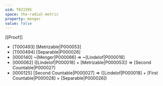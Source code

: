```yaml
---
uid: T021595
space: the-radial-metric
property: menger
value: false
---
```

[[Proof]]

* [T000493] [Metrizable|P000053]
* [T000494] [Separable|P000026]
* [I000140] ~[Menger|P000066] => ~[Lindelof|P000018]
* [I000062] ([Lindelof|P000018] + [Metrizable|P000053]) => [Second Countable|P000027]
* [I000125] [Second Countable|P000027] => ([Lindelof|P000018] + [First Countable|P000028] + [Separable|P000026])

